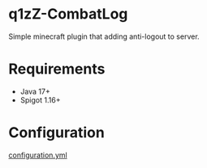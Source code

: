 # q1zZ-CombatLog
 Simple minecraft plugin that adding anti-logout to server.

# Requirements
* Java 17+
* Spigot 1.16+

# Configuration
[configuration.yml](https://pastebin.com/V5qVCgEn)

